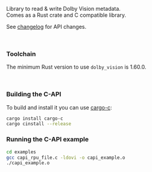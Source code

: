Library to read & write Dolby Vision metadata.  
Comes as a Rust crate and C compatible library.  

See [changelog](CHANGELOG.md) for API changes.

&nbsp;

### Toolchain

The minimum Rust version to use `dolby_vision` is 1.60.0.

&nbsp;

### Building the C-API

To build and install it you can use [cargo-c](https://crates.io/crates/cargo-c):

```sh
cargo install cargo-c
cargo cinstall --release
```

### Running the C-API example
```sh
cd examples
gcc capi_rpu_file.c -ldovi -o capi_example.o
./capi_example.o
```
